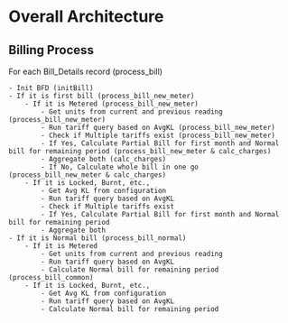 # Overall Architecture

## Billing Process

For each Bill_Details record (process_bill)

	- Init BFD (initBill)
	- If it is first bill (process_bill_new_meter)
		- If it is Metered (process_bill_new_meter)
			- Get units from current and previous reading (process_bill_new_meter)
			- Run tariff query based on AvgKL (process_bill_new_meter)
			- Check if Multiple tariffs exist (process_bill_new_meter)
			- If Yes, Calculate Partial Bill for first month and Normal bill for remaining period (process_bill_new_meter & calc_charges)
			- Aggregate both (calc_charges)
			- If No, Calculate whole bill in one go (process_bill_new_meter & calc_charges)
		- If it is Locked, Burnt, etc.,
			- Get Avg KL from configuration
			- Run tariff query based on AvgKL
			- Check if Multiple tariffs exist
			- If Yes, Calculate Partial Bill for first month and Normal bill for remaining period
			- Aggregate both
	- If it is Normal bill (process_bill_normal)
		- If it is Metered
			- Get units from current and previous reading
			- Run tariff query based on AvgKL
			- Calculate Normal bill for remaining period (process_bill_common)
		- If it is Locked, Burnt, etc.,
			- Get Avg KL from configuration
			- Run tariff query based on AvgKL
			- Calculate Normal bill for remaining period

